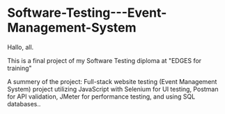 # Software-Testing---Event-Management-System


Hallo, all.

This is a final project of my Software Testing diploma at "EDGES for training"

A summery of the project: Full-stack website testing (Event Management System) project utilizing JavaScript with Selenium for UI testing, Postman for API validation, JMeter for performance testing, and using SQL databases..
